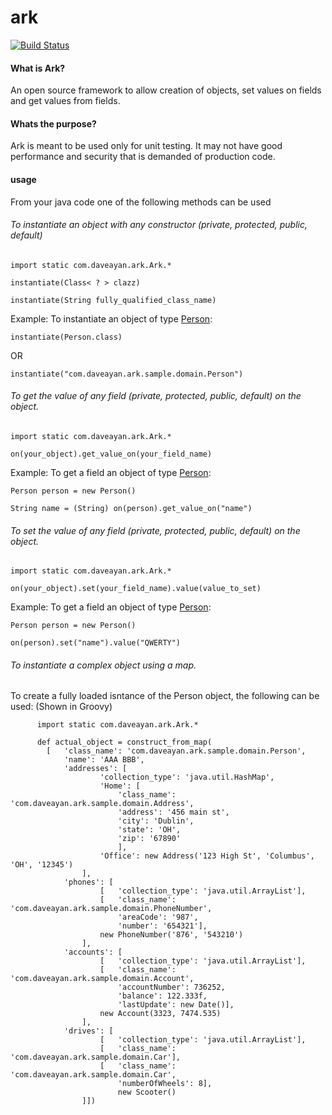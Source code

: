 ark
===
[![Build Status](https://travis-ci.org/daveayan/ark.svg?branch=master)](https://travis-ci.org/daveayan/ark)

#### What is Ark?
An open source framework to allow creation of objects, set values on fields and get values from fields.

#### Whats the purpose?
Ark is meant to be used only for unit testing. It may not have good performance and security that is demanded of production code.

#### usage

From your java code one of the following methods can be used

###### To instantiate an object with any constructor (private, protected, public, default)

`import static com.daveayan.ark.Ark.*`

`instantiate(Class< ? > clazz)`

`instantiate(String fully_qualified_class_name)`

Example: To instantiate an object of type [Person](https://github.com/daveayan/ark/blob/master/src/test/java/com/daveayan/ark/sample/domain/Person.java):

`instantiate(Person.class)`

OR

`instantiate("com.daveayan.ark.sample.domain.Person")`

###### To get the value of any field (private, protected, public, default) on the object.

`import static com.daveayan.ark.Ark.*`

`on(your_object).get_value_on(your_field_name)`

Example: To get a field an object of type [Person](https://github.com/daveayan/ark/blob/master/src/test/java/com/daveayan/ark/sample/domain/Person.java):

`Person person = new Person()`

`String name = (String) on(person).get_value_on("name")`

###### To set the value of any field (private, protected, public, default) on the object.

`import static com.daveayan.ark.Ark.*`

`on(your_object).set(your_field_name).value(value_to_set)`

Example: To get a field an object of type [Person](https://github.com/daveayan/ark/blob/master/src/test/java/com/daveayan/ark/sample/domain/Person.java):

`Person person = new Person()`

`on(person).set("name").value("QWERTY")`

###### To instantiate a complex object using a map.
To create a fully loaded isntance of the Person object, the following can be used:
(Shown in Groovy)

		  import static com.daveayan.ark.Ark.*
		  
		  def actual_object = construct_from_map(
			[	'class_name': 'com.daveayan.ark.sample.domain.Person',
				'name': 'AAA BBB',
				'addresses': [
						'collection_type': 'java.util.HashMap',
						'Home': [
							'class_name': 'com.daveayan.ark.sample.domain.Address',
							'address': '456 main st',
							'city': 'Dublin',
							'state': 'OH',
							'zip': '67890'
							],
						'Office': new Address('123 High St', 'Columbus', 'OH', '12345')
					],
				'phones': [
						[	'collection_type': 'java.util.ArrayList'],
						[	'class_name': 'com.daveayan.ark.sample.domain.PhoneNumber',
							'areaCode': '987',
							'number': '654321'],
						new PhoneNumber('876', '543210')
					],
				'accounts': [
						[	'collection_type': 'java.util.ArrayList'],
						[	'class_name': 'com.daveayan.ark.sample.domain.Account',
							'accountNumber': 736252,
							'balance': 122.333f,
							'lastUpdate': new Date()],
						new Account(3323, 7474.535)
					],
				'drives': [
						[	'collection_type': 'java.util.ArrayList'],
						[	'class_name': 'com.daveayan.ark.sample.domain.Car'],
						[	'class_name': 'com.daveayan.ark.sample.domain.Car',
							'numberOfWheels': 8],
						 	new Scooter()
					]])

